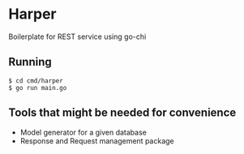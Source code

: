 # Harper 

Boilerplate for REST service using go-chi

## Running

    $ cd cmd/harper
    $ go run main.go


## Tools that might be needed for convenience

* Model generator for a given database
* Response and Request management package